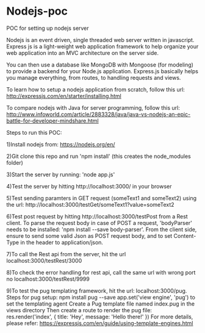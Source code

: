 # Nodejs-poc
POC for setting up nodejs server 

Nodejs is an event driven, single threaded web server written in javascript.
Express js is a light-weight web application framework to help organize your web application into an MVC architecture on the server side.

You can then use a database like MongoDB with Mongoose (for modeling) to provide a backend for your Node.js application. Express.js basically helps you manage everything, from routes, to handling requests and views.

To learn how to setup a nodejs application from scratch, follow this url:
http://expressjs.com/en/starter/installing.html

To compare nodejs with Java for server programming, follow this url:
http://www.infoworld.com/article/2883328/java/java-vs-nodejs-an-epic-battle-for-developer-mindshare.html


Steps to run this POC:

1)Install nodejs from: https://nodejs.org/en/

2)Git clone this repo and run 'npm install' (this creates the node_modules folder)

3)Start the server by running: 'node app.js'

4)Test the server by hitting http://localhost:3000/ in your browser

5)Test sending paramters in GET request (someText1 and someText2) using the url:
http://localhost:3000/testGet/someText1?value=someText2

6)Test post request by hitting http://localhost:3000/testPost from a Rest client. 
To parse the request body in case of POST a request, 'bodyParser' needs to be installed: 'npm install --save body-parser'.
From the client side, ensure to send some valid Json as POST request body, and to set Content-Type in the header to application/json.

7)To call the Rest api from the server, hit the url localhost:3000/testRest/3000

8)To check the error handling for rest api, call the same url with wrong port no localhost:3000/testRest/9999

9)To test the pug templating framework, hit the url: localhost:3000/pug. Steps for pug setup:
  npm install pug --save
  app.set('view engine', 'pug') to set the templating agent
  Create a Pug template file named index.pug in the views directory
  Then create a route to render the pug file: res.render('index', { title: 'Hey', message: 'Hello there!' })
  For more details, please refer: https://expressjs.com/en/guide/using-template-engines.html


  
